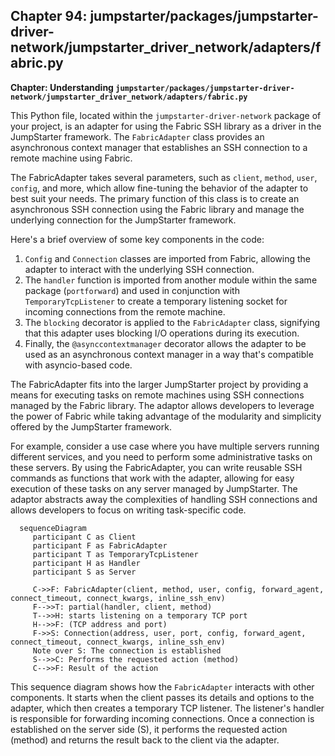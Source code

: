 ## Chapter 94: jumpstarter/packages/jumpstarter-driver-network/jumpstarter_driver_network/adapters/fabric.py

 **Chapter: Understanding `jumpstarter/packages/jumpstarter-driver-network/jumpstarter_driver_network/adapters/fabric.py`**

This Python file, located within the `jumpstarter-driver-network` package of your project, is an adapter for using the Fabric SSH library as a driver in the JumpStarter framework. The `FabricAdapter` class provides an asynchronous context manager that establishes an SSH connection to a remote machine using Fabric.

The FabricAdapter takes several parameters, such as `client`, `method`, `user`, `config`, and more, which allow fine-tuning the behavior of the adapter to best suit your needs. The primary function of this class is to create an asynchronous SSH connection using the Fabric library and manage the underlying connection for the JumpStarter framework.

Here's a brief overview of some key components in the code:

1. `Config` and `Connection` classes are imported from Fabric, allowing the adapter to interact with the underlying SSH connection.
2. The `handler` function is imported from another module within the same package (`portforward`) and used in conjunction with `TemporaryTcpListener` to create a temporary listening socket for incoming connections from the remote machine.
3. The `blocking` decorator is applied to the `FabricAdapter` class, signifying that this adapter uses blocking I/O operations during its execution.
4. Finally, the `@asynccontextmanager` decorator allows the adapter to be used as an asynchronous context manager in a way that's compatible with asyncio-based code.

The FabricAdapter fits into the larger JumpStarter project by providing a means for executing tasks on remote machines using SSH connections managed by the Fabric library. The adaptor allows developers to leverage the power of Fabric while taking advantage of the modularity and simplicity offered by the JumpStarter framework.

For example, consider a use case where you have multiple servers running different services, and you need to perform some administrative tasks on these servers. By using the FabricAdapter, you can write reusable SSH commands as functions that work with the adapter, allowing for easy execution of these tasks on any server managed by JumpStarter. The adaptor abstracts away the complexities of handling SSH connections and allows developers to focus on writing task-specific code.

 ```mermaid
   sequenceDiagram
      participant C as Client
      participant F as FabricAdapter
      participant T as TemporaryTcpListener
      participant H as Handler
      participant S as Server

      C->>F: FabricAdapter(client, method, user, config, forward_agent, connect_timeout, connect_kwargs, inline_ssh_env)
      F-->>T: partial(handler, client, method)
      T-->>H: starts listening on a temporary TCP port
      H-->>F: (TCP address and port)
      F->>S: Connection(address, user, port, config, forward_agent, connect_timeout, connect_kwargs, inline_ssh_env)
      Note over S: The connection is established
      S-->>C: Performs the requested action (method)
      C-->>F: Result of the action
   ```

This sequence diagram shows how the `FabricAdapter` interacts with other components. It starts when the client passes its details and options to the adapter, which then creates a temporary TCP listener. The listener's handler is responsible for forwarding incoming connections. Once a connection is established on the server side (S), it performs the requested action (method) and returns the result back to the client via the adapter.